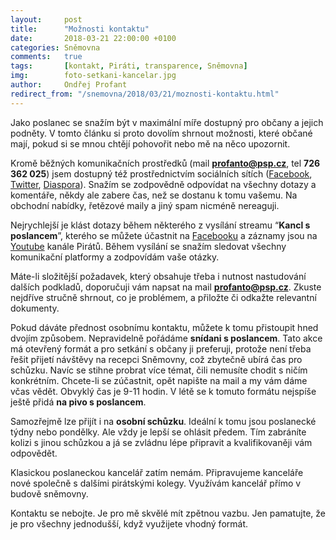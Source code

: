 ```yaml
---
layout:     post
title:      "Možnosti kontaktu"
date:       2018-03-21 22:00:00 +0100
categories: Sněmovna
comments:   true
tags:       [kontakt, Piráti, transparence, Sněmovna]
img:        foto-setkani-kancelar.jpg
author:     Ondřej Profant
redirect_from: "/snemovna/2018/03/21/moznosti-kontaktu.html"
---
```


Jako poslanec se snažím být v maximální míře dostupný pro občany a jejich podněty. V tomto článku si proto dovolím shrnout možnosti, které občané mají, pokud si se mnou chtějí pohovořit nebo mě na něco upozornit.

<!--more-->

Kromě běžných komunikačních prostředků (mail **profanto@psp.cz**, tel **726 362 025**) jsem dostupný též prostřednictvím sociálních sítích ([Facebook](https://www.facebook.com/ondrej.profant), [Twitter](https://twitter.com/ondrej_profant), [Diaspora](https://diasp.cz/people/052175c1e4ffbe63)). Snažím se zodpovědně odpovídat na všechny dotazy a komentáře, někdy ale zabere čas, než se dostanu k tomu vašemu. Na obchodní nabídky, řetězové maily a jiný spam nicméně nereaguji.

Nejrychlejší je klást dotazy během některého z vysílání streamu “**Kancl s poslancem**”, kterého se můžete účastnit na [Facebooku](https://www.facebook.com/groups/332114030527834/) a záznamy jsou na [Youtube](https://www.youtube.com/watch?v=K2c-6xzKkr0&list=PLKqQxo2sZ8NeLbPNUQWgUYyMkzMhLgBP2) kanále Pirátů. Během vysílání se snažím sledovat všechny komunikační platformy a zodpovídám vaše otázky.

Máte-li složitější požadavek, který obsahuje třeba i nutnost nastudování dalších podkladů, doporučuji vám napsat na mail **profanto@psp.cz**. Zkuste nejdříve stručně shrnout, co je problémem, a přiložte či odkažte relevantní dokumenty.

Pokud dáváte přednost osobnímu kontaktu, můžete k tomu přistoupit hned dvojím způsobem. Nepravidelně pořádáme **snídani s poslancem**. Tato akce má otevřený formát a pro setkání s občany ji preferuji, protože není třeba řešit přijetí návštěvy na recepci Sněmovny, což zbytečně ubírá čas pro schůzku. Navíc se stihne probrat více témat, čili nemusíte chodit s ničím konkrétním. Chcete-li se zúčastnit, opět napište na mail a my vám dáme včas vědět. Obvyklý čas je 9-11 hodin. V létě se k tomuto formátu nejspíše ještě přidá **na pivo s poslancem**.

Samozřejmě lze přijít i na **osobní schůzku**. Ideální k tomu jsou poslanecké týdny nebo pondělky. Ale vždy je lepší se ohlásit předem. Tím zabráníte kolizi s jinou schůzkou a já se zvládnu lépe připravit a kvalifikovaněji vám odpovědět.

Klasickou poslaneckou kancelář zatím nemám. Připravujeme kanceláře nové společně s dalšími pirátskými kolegy. Využívám kancelář přímo v budově sněmovny.

Kontaktu se nebojte. Je pro mě skvělé mít zpětnou vazbu. Jen pamatujte, že je pro všechny jednodušší, když využijete vhodný formát.
